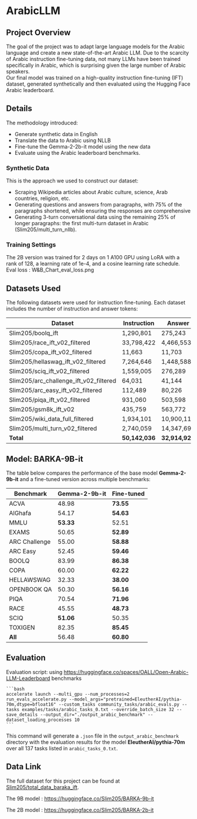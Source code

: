# ArabicLLM

## Project Overview
The goal of the project was to adapt large language models for the Arabic language and create a new state-of-the-art Arabic LLM. Due to the scarcity of Arabic instruction fine-tuning data, not many LLMs have been trained specifically in Arabic, which is surprising given the large number of Arabic speakers.  
Our final model was trained on a high-quality instruction fine-tuning (IFT) dataset, generated synthetically and then evaluated using the Hugging Face Arabic leaderboard.

## Details
The methodology introduced:  
- Generate synthetic data in English  
- Translate the data to Arabic using NLLB  
- Fine-tune the Gemma-2-2b-it model using the new data  
- Evaluate using the Arabic leaderboard benchmarks.

### Synthetic Data
This is the approach we used to construct our dataset:  
- Scraping Wikipedia articles about Arabic culture, science, Arab countries, religion, etc.  
- Generating questions and answers from paragraphs, with 75% of the paragraphs shortened, while ensuring the responses are comprehensive  
- Generating 3-turn conversational data using the remaining 25% of longer paragraphs: the first multi-turn dataset in Arabic (Slim205/multi_turn_nllb).

### Training Settings
The 2B version was trained for 2 days on 1 A100 GPU using LoRA with a rank of 128, a learning rate of 1e-4, and a cosine learning rate schedule.
Eval loss : W&B_Chart_eval_loss.png

## Datasets Used
The following datasets were used for instruction fine-tuning. Each dataset includes the number of instruction and answer tokens:

| **Dataset**                                  | **Instruction** | **Answer**  |
|----------------------------------------------|-----------------|-------------|
| Slim205/boolq_ift                            | 1,290,801       | 275,243     |
| Slim205/race_ift_v02_filtered                | 33,798,422      | 4,466,553   |
| Slim205/copa_ift_v02_filtered                | 11,663          | 11,703      |
| Slim205/hellaswag_ift_v02_filtered           | 7,264,646       | 1,448,588   |
| Slim205/sciq_ift_v02_filtered                | 1,559,005       | 276,289     |
| Slim205/arc_challenge_ift_v02_filtered       | 64,031          | 41,144      |
| Slim205/arc_easy_ift_v02_filtered            | 112,489         | 80,226      |
| Slim205/piqa_ift_v02_filtered                | 931,060         | 503,598     |
| Slim205/gsm8k_ift_v02                        | 435,759         | 563,772     |
| Slim205/wiki_data_full_filtered              | 1,934,101       | 10,900,116  |
| Slim205/multi_turn_v02_filtered              | 2,740,059       | 14,347,695  |
| **Total**                                    | **50,142,036**  | **32,914,927** |

## Model: BARKA-9B-it

The table below compares the performance of the base model **Gemma-2-9b-it** and a fine-tuned version across multiple benchmarks:

| **Benchmark**     | **Gemma-2-9b-it** | **Fine-tuned** |
|-------------------|-------------------|----------------|
| ACVA              | 48.98             | **73.55**      |
| AlGhafa           | 54.17             | **54.63**      |
| MMLU              | **53.33**         | 52.51          |
| EXAMS             | 50.65             | **52.89**      |
| ARC Challenge     | 55.00             | **58.88**      |
| ARC Easy          | 52.45             | **59.46**      |
| BOOLQ             | 83.99             | **86.38**      |
| COPA              | 60.00             | **62.22**      |
| HELLAWSWAG        | 32.33             | **38.00**      |
| OPENBOOK QA       | 50.30             | **56.16**      |
| PIQA              | 70.54             | **71.96**      |
| RACE              | 45.55             | **48.73**      |
| SCIQ              | **51.06**         | 50.35          |
| TOXIGEN           | 82.35             | **85.45**      |
| **All**           | 56.48             | **60.80**      |

## Evaluation

Evaluation script: using https://huggingface.co/spaces/OALL/Open-Arabic-LLM-Leaderboard benchmarks

    ```bash
    accelerate launch --multi_gpu --num_processes=2 run_evals_accelerate.py --model_args="pretrained=EleutherAI/pythia-70m,dtype=bfloat16" --custom_tasks community_tasks/arabic_evals.py --tasks examples/tasks/arabic_tasks_0.txt --override_batch_size 32 --save_details --output_dir="./output_arabic_benchmark" --dataset_loading_processes 10
    ```

This command will generate a `.json` file in the `output_arabic_benchmark` directory with the evaluation results for the model **EleutherAI/pythia-70m** over all 137 tasks listed in `arabic_tasks_0.txt`.

## Data Link

The full dataset for this project can be found at [Slim205/total_data_baraka_ift](#).

The 9B model  : https://huggingface.co/Slim205/BARKA-9b-it

The 2B model  : https://huggingface.co/Slim205/BARKA-2b-it 

